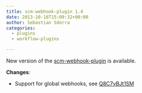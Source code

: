 ```yaml
---
title: scm-webhook-plugin 1.4
date: 2013-10-16T15:09:32+00:00
author: Sebastian Sdorra
categories:
  - plugins
  - workflow-plugins

---
```

New version of the [scm-webhook-plugin](https://github.com/scm-manager/scm-webhook-plugin) is available.

**Changes**:

- Support for global webhooks, see [Q8C7vBJt1SM](https://groups.google.com/d/topic/scmmanager/Q8C7vBJt1SM/discussion)

